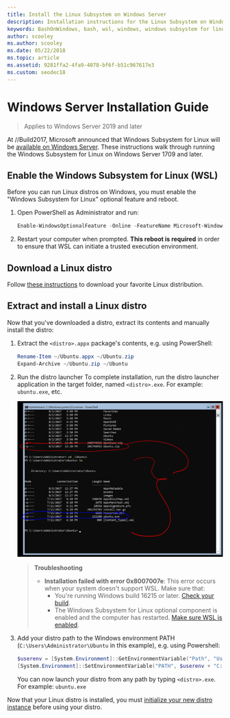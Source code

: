 ```yaml
---
title: Install the Linux Subsystem on Windows Server
description: Installation instructions for the Linux Subsystem on Windows Server.
keywords: BashOnWindows, bash, wsl, windows, windows subsystem for linux, windowssubsystem, ubuntu, windows server
author: scooley
ms.author: scooley
ms.date: 05/22/2018
ms.topic: article
ms.assetid: 9281ffa2-4fa9-4078-bf6f-b51c967617e3
ms.custom: seodec18
---
```


# Windows Server Installation Guide

> Applies to Windows Server 2019 and later

At //Build2017, Microsoft announced that Windows Subsystem for Linux will be [available on Windows Server](https://blogs.technet.microsoft.com/hybridcloud/2017/05/10/windows-server-for-developers-news-from-microsoft-build-2017/).  These instructions walk through running the Windows Subsystem for Linux on Windows Server 1709 and later.

## Enable the Windows Subsystem for Linux (WSL)

Before you can run Linux distros on Windows, you must enable the "Windows Subsystem for Linux" optional feature and reboot.

1. Open PowerShell as Administrator and run:
    ```powershell
    Enable-WindowsOptionalFeature -Online -FeatureName Microsoft-Windows-Subsystem-Linux
    ```

2. Restart your computer when prompted. **This reboot is required** in order to ensure that WSL can initiate a trusted execution environment.

## Download a Linux distro

Follow [these instructions](install-manual.md) to download your favorite Linux distribution.

## Extract and install a Linux distro
Now that you've downloaded a distro, extract its contents and manually install the distro:

1. Extract the `<distro>.appx` package's contents, e.g. using PowerShell:

    ```powershell
    Rename-Item ~/Ubuntu.appx ~/Ubuntu.zip
    Expand-Archive ~/Ubuntu.zip ~/Ubuntu
    ```

2. Run the distro launcher
    To complete installation, run the distro launcher application in the target folder, named `<distro>.exe`. For example: `ubuntu.exe`, etc.

    ![Expanded Ubuntu distro on Windows Server](media/server-appx-expand.png)

    > **Troubleshooting**
    > * **Installation failed with error 0x8007007e**: This error occurs when your system doesn't support WSL. Make sure that:
    >   * You're running Windows build 16215 or later. [Check your build](troubleshooting.md#check-your-build-number).
    >   * The Windows Subsystem for Linux optional component is enabled and the computer has restarted.  [Make sure WSL is enabled](troubleshooting.md#confirm-wsl-is-enabled).
    
3. Add your distro path to the Windows environment PATH (`C:\Users\Administrator\Ubuntu` in this example), e.g. using Powershell:
        
    ```powershell
    $userenv = [System.Environment]::GetEnvironmentVariable("Path", "User")
    [System.Environment]::SetEnvironmentVariable("PATH", $userenv + "C:\Users\Administrator\Ubuntu", "User")
    ```
    You can now launch your distro from any path by typing `<distro>.exe`. For example: `ubuntu.exe`

Now that your Linux distro is installed, you must [initialize your new distro instance](initialize-distro.md) before using your distro.
